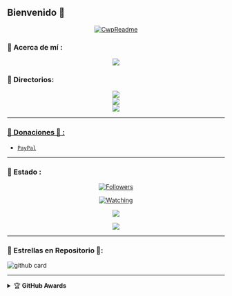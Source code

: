 ## Bienvenido 👋

<p align="center">
  <a href="https://github.com/WorkCwp"><img src="http://readme-typing-svg.herokuapp.com?color=FFFFFF&center=true&vCenter=true&multiline=false&lines=👑+WorkCwp+👑;😁+Ofc+📣;apollame+con+una+🌟" alt="CwpReadme"></a>
</p>

### :8ball: Acerca de mí :

<p align="center">
  <img src="https://i.ibb.co/Y2fGms9/a652f056-c75b-428e-bc00-d09e8fe49b4c.jpg" />
</p>

### :8ball: Directorios:
<p align="center">
<a href="https://youtube.com/@Criwilop"><img src="https://img.shields.io/badge/YouTube-ff0000?style=for-the-badge&logo=youtube&logoColor=ff000000&link=https://youtube.com/@Criwilop" /><br>
<a href="https://whatsapp.com/channel/0029Var8MeMFcow0snkoLy2R"><img src="https://img.shields.io/badge/WhatsApp Channel-25D366?style=for-the-badge&logo=whatsapp&logoColor=white&link=https://whatsapp.com/channel/0029Var8MeMFcow0snkoLy2R" /><br>
<a href="https://chat.whatsapp.com/EjdIzXmiHreFkPAvx3mEHH"><img src="https://img.shields.io/badge/WhatsApp Group-25D366?style=for-the-badge&logo=whatsapp&logoColor=white" />
</p>

---

### :8ball: Donaciones 🥲 :

- [`PayPal`](https://www.paypal.me/)

---

### :8ball: Estado :
<p align="center"><a href="https://github.com/WorkCwp/followers"><img title="Followers" src="https://img.shields.io/github/followers/WorkCwp?color=red&style=flat-square"></a></p>
<p align="center"><a href="https://komarev.com/ghpvc/?username=WorkCwp&color=blue&style=flat-square&label=Profile+Views"><img title="Watching" src="https://komarev.com/ghpvc/?username=WorkCwp&color=green&style=flat-square&label=Profile+View"></a>
</p>
<p align="center"><a href="https://github.com/WorkCwp"><img src="https://github-readme-stats.vercel.app/api?username=WorkCwp&show_icons=true&theme=radical"></a></p>
<p align="center"><a href="https://github.com/WorkCwp"><img src="https://github-readme-stats.vercel.app/api/top-langs/?username=WorkCwp&theme=radical&layout=compact"></a></p>

---

### :8ball: Estrellas en Repositorio 🌟: 
![github card](https://github-readme-stats.vercel.app/api/pin/?username=WorkCwp&repo=Criwilop-Bot-MD&theme=radical)

---

<details>
    <summary>&#127942 <b>GitHub Awards</b></summary><br/>

![Github Trophy](https://github-profile-trophy.vercel.app/?username=WorkCwp)
</details> 
